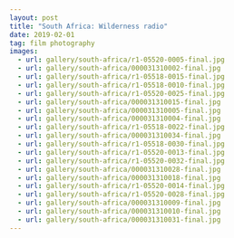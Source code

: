 ```yaml
---
layout: post
title: "South Africa: Wilderness radio"
date: 2019-02-01
tag: film photography
images:
  - url: gallery/south-africa/r1-05520-0005-final.jpg
  - url: gallery/south-africa/000031310002-final.jpg
  - url: gallery/south-africa/r1-05518-0015-final.jpg
  - url: gallery/south-africa/r1-05518-0010-final.jpg
  - url: gallery/south-africa/r1-05520-0025-final.jpg
  - url: gallery/south-africa/000031310015-final.jpg
  - url: gallery/south-africa/000031310005-final.jpg
  - url: gallery/south-africa/000031310004-final.jpg
  - url: gallery/south-africa/r1-05518-0022-final.jpg
  - url: gallery/south-africa/000031310034-final.jpg
  - url: gallery/south-africa/r1-05518-0030-final.jpg
  - url: gallery/south-africa/r1-05520-0013-final.jpg
  - url: gallery/south-africa/r1-05520-0032-final.jpg
  - url: gallery/south-africa/000031310028-final.jpg
  - url: gallery/south-africa/000031310018-final.jpg
  - url: gallery/south-africa/r1-05520-0014-final.jpg
  - url: gallery/south-africa/r1-05520-0028-final.jpg
  - url: gallery/south-africa/000031310009-final.jpg
  - url: gallery/south-africa/000031310010-final.jpg
  - url: gallery/south-africa/000031310031-final.jpg
---
```

